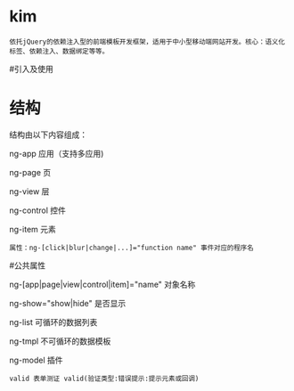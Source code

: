 # kim
	依托jQuery的依赖注入型的前端模板开发框架，适用于中小型移动端网站开发。核心：语义化标签、依赖注入、数据绑定等等。
	
#引入及使用
	<script src="kim.js"></script>
	<script>
		jQuery.kim({...});
	</script>

# 结构
结构由以下内容组成：

ng-app 应用（支持多应用)

ng-page 页

ng-view 层

ng-control 控件

ng-item 元素

	属性：ng-[click|blur|change|...]="function name" 事件对应的程序名

#公共属性

ng-[app|page|view|control|item]="name" 对象名称

ng-show="show|hide" 是否显示

ng-list 可循环的数据列表

ng-tmpl 不可循环的数据模板

ng-model 插件

	valid 表单测证 valid(验证类型:错误提示:提示元素或回调)

